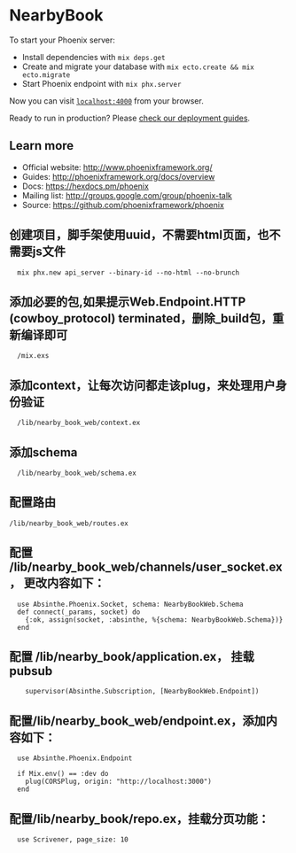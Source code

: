 # NearbyBook

To start your Phoenix server:

  * Install dependencies with `mix deps.get`
  * Create and migrate your database with `mix ecto.create && mix ecto.migrate`
  * Start Phoenix endpoint with `mix phx.server`

Now you can visit [`localhost:4000`](http://localhost:4000) from your browser.

Ready to run in production? Please [check our deployment guides](http://www.phoenixframework.org/docs/deployment).

## Learn more

  * Official website: http://www.phoenixframework.org/
  * Guides: http://phoenixframework.org/docs/overview
  * Docs: https://hexdocs.pm/phoenix
  * Mailing list: http://groups.google.com/group/phoenix-talk
  * Source: https://github.com/phoenixframework/phoenix


## 创建项目，脚手架使用uuid，不需要html页面，也不需要js文件
```
  mix phx.new api_server --binary-id --no-html --no-brunch
```
## 添加必要的包,如果提示Web.Endpoint.HTTP (cowboy_protocol) terminated，删除_build包，重新编译即可
```
  /mix.exs
```
## 添加context，让每次访问都走该plug，来处理用户身份验证
```
  /lib/nearby_book_web/context.ex
```
## 添加schema
```
  /lib/nearby_book_web/schema.ex
```
## 配置路由
```
/lib/nearby_book_web/routes.ex
```
## 配置 /lib/nearby_book_web/channels/user_socket.ex， 更改内容如下：
```
  use Absinthe.Phoenix.Socket, schema: NearbyBookWeb.Schema
  def connect(_params, socket) do
    {:ok, assign(socket, :absinthe, %{schema: NearbyBookWeb.Schema})}
  end
```
## 配置 /lib/nearby_book/application.ex， 挂载pubsub
```
    supervisor(Absinthe.Subscription, [NearbyBookWeb.Endpoint])
```
## 配置/lib/nearby_book_web/endpoint.ex，添加内容如下：
```
  use Absinthe.Phoenix.Endpoint

  if Mix.env() == :dev do
    plug(CORSPlug, origin: "http://localhost:3000")
  end

```
## 配置/lib/nearby_book/repo.ex，挂载分页功能：
```
  use Scrivener, page_size: 10
```
